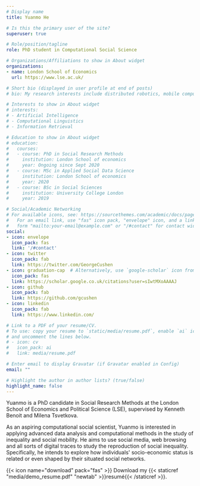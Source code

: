 ```yaml
---
# Display name
title: Yuanmo He

# Is this the primary user of the site?
superuser: true

# Role/position/tagline
role: PhD student in Computational Social Science

# Organizations/Affiliations to show in About widget
organizations:
- name: London School of Economics
  url: https://www.lse.ac.uk/

# Short bio (displayed in user profile at end of posts)
# bio: My research interests include distributed robotics, mobile computing and programmable matter.

# Interests to show in About widget
# interests:
# - Artificial Intelligence
# - Computational Linguistics
# - Information Retrieval

# Education to show in About widget
# education:
#   courses:
#   - course: PhD in Social Research Methods
#     institution: London School of economics
#     year: Ongoing since Sept 2020
#   - course: MSc in Applied Social Data Science
#     institution: London School of economics
#     year: 2020
#   - course: BSc in Social Sciences
#     institution: University College London
#     year: 2019

# Social/Academic Networking
# For available icons, see: https://sourcethemes.com/academic/docs/page-builder/#icons
#   For an email link, use "fas" icon pack, "envelope" icon, and a link in the
#   form "mailto:your-email@example.com" or "/#contact" for contact widget.
social:
- icon: envelope
  icon_pack: fas
  link: '/#contact'
- icon: twitter
  icon_pack: fab
  link: https://twitter.com/GeorgeCushen
- icon: graduation-cap  # Alternatively, use `google-scholar` icon from `ai` icon pack
  icon_pack: fas
  link: https://scholar.google.co.uk/citations?user=sIwtMXoAAAAJ
- icon: github
  icon_pack: fab
  link: https://github.com/gcushen
- icon: linkedin
  icon_pack: fab
  link: https://www.linkedin.com/

# Link to a PDF of your resume/CV.
# To use: copy your resume to `static/media/resume.pdf`, enable `ai` icons in `params.toml`, 
# and uncomment the lines below.
# - icon: cv
#   icon_pack: ai
#   link: media/resume.pdf

# Enter email to display Gravatar (if Gravatar enabled in Config)
email: ""

# Highlight the author in author lists? (true/false)
highlight_name: false
---
```


Yuanmo is a PhD candidate in Social Research Methods at the London School of Economics and Political Science (LSE), supervised by Kenneth Benoit and Milena Tsvetkova.

As an aspiring computational social scientist, Yuanmo is interested in applying advanced data analysis and computational methods in the study of inequality and social mobility. He aims to use social media, web browsing and all sorts of digital traces to study the reproduction of social inequality. Specifically, he intends to explore how individuals' socio-economic status is related or even shaped by their situated social networks.

{{< icon name="download" pack="fas" >}} Download my {{< staticref "media/demo_resume.pdf" "newtab" >}}resumé{{< /staticref >}}.
